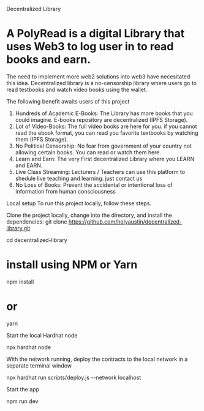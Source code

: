 Decentralized Library


A PolyRead is a digital Library that uses Web3 to log user in to read books and earn.
=======
The need to implement more web2 solutions into web3 have necesitated this idea. Decentralized library is a no-censorship library where users go to read testbooks and watch video books using the wallet.

The following benefit awaits users of this project
1.  Hundreds of Academic E-Books: The Library has more books that you could imagine. E-books repository are decentralized (IPFS Storage).
2. Lot of Video-Books: The full video books are here for you. if you cannot read the ebook format, you can read you favorite textbooks by watching them (IPFS Storage).
3. No Political Censorship: No fear from government of your country not allowing certain books. You can read or watch them here.
4. Learn and Earn: The very First decentralized Library where you LEARN and EARN.
5. Live Class Streaming: Lecturers / Teachers can use this platform to shedule live teaching and learning. just contact us
6. No Loss of Books: Prevent the accidental or intentional loss of information from human consciousness

Local setup
To run this project locally, follow these steps.

Clone the project locally, change into the directory, and install the dependencies:
git clone https://github.com/holyaustin/decentralized-library.git

cd decentralized-library

# install using NPM or Yarn
npm install

# or

yarn

Start the local Hardhat node

npx hardhat node

With the network running, deploy the contracts to the local network in a separate terminal window

npx hardhat run scripts/deploy.js --network localhost

Start the app

npm run dev

